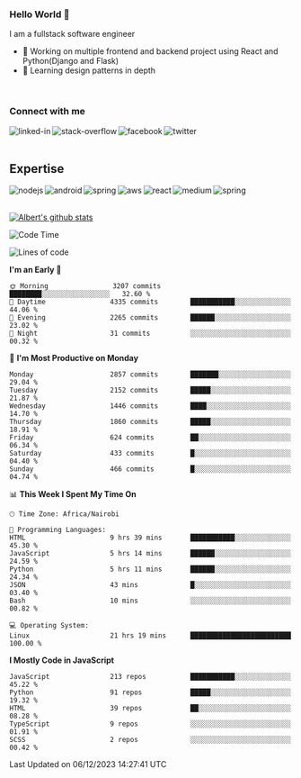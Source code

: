 

### Hello World 👋
I am a fullstack software engineer
- 🔭 Working on multiple frontend and backend project using React and Python(Django and Flask)
- 🌱 Learning design patterns in depth

<br>

### Connect with me

[<img align="left" alt="linked-in" src="https://img.shields.io/badge/linkedin-%230077B5.svg?&style=for-the-badge&logo=linkedin&logoColor=white" />](https://www.linkedin.com/in/albert-byrone/)

<!-- [<img align="left" alt="medium" src="https://img.shields.io/badge/medium-%2312100E.svg?&style=for-the-badge&logo=medium&logoColor=white" />](https://56faisal.medium.com/) -->

[<img align="left" alt="stack-overflow" src="https://img.shields.io/badge/stack%20overflow-FE7A16?logo=stack-overflow&logoColor=white&style=for-the-badge" />](https://stackoverflow.com/users/11916317/albert-byrone)

[<img align="left" alt="facebook" src="https://img.shields.io/badge/facebook-%231877F2.svg?&style=for-the-badge&logo=facebook&logoColor=white" />](https://web.facebook.com/albert.byrone.1/)

[<img align="left" alt="twitter" src="https://img.shields.io/badge/twitter-%231DA1F2.svg?&style=for-the-badge&logo=twitter&logoColor=white" />](https://twitter.com/byrone_albert)

<br>

<br>

## Expertise
<img align="left" alt="nodejs" src="https://img.shields.io/badge/python%20-%2343853D.svg?&style=for-the-badge&logo=node.js&logoColor=white" />
<img align="left" alt="android" src="https://img.shields.io/badge/Flask-3DDC84?logo=android&logoColor=white&style=for-the-badge" />
<img align="left" alt="spring" src="https://img.shields.io/badge/drf%20-%236DB33F.svg?&style=for-the-badge&logo=spring&logoColor=white" />
<img align="left" alt="aws" src="https://img.shields.io/badge/django%20AWS-%23232F3E?logo=amazon-aws&logoColor=white&style=for-the-badge" />
<img align="left" alt="react" src="https://img.shields.io/badge/react%20-%2320232a.svg?&style=for-the-badge&logo=react&logoColor=%2361DAFB" />
<img align="left" alt="medium" src="https://img.shields.io/badge/Angular-%23316192.svg?&style=for-the-badge&logo=postgresql&logoColor=white" />
<img align="left" alt="spring" src="https://img.shields.io/badge/Javascript%20-%236DB33F.svg?&style=for-the-badge&logo=spring&logoColor=white" />
<br>
<br>


[![Albert's github stats](https://github-readme-stats.vercel.app/api?username=Albert-Byrone&count_private=true&show_icons=true&theme=radical&hide_rank=false)](https://github.com/anuraghazra/github-readme-stats)

<!-- [![Top Langs](https://github-readme-stats.vercel.app/api/top-langs/?username=Albert-Byrone&layout=compact)](https://github.com/anuraghazra/github-readme-stats) -->

<!--
**Albert-Byrone/Albert-Byrone** is a ✨ _special_ ✨ repository because its `README.md` (this file) appears on your GitHub profile.

Here are some ideas to get you started:

- 🔭 I’m currently working on ...
- 🌱 I’m currently learning ...
- 👯 I’m looking to collaborate on ...
- 🤔 I’m looking for help with ...
- 💬 Ask me about ...
- 📫 How to reach me: ...
- 😄 Pronouns: ...
- ⚡ Fun fact: ...
-->


<!--START_SECTION:waka-->
![Code Time](http://img.shields.io/badge/Code%20Time-914%20hrs%2043%20mins-blue)

![Lines of code](https://img.shields.io/badge/From%20Hello%20World%20I%27ve%20Written-62.8%20million%20lines%20of%20code-blue)

**I'm an Early 🐤** 

```text
🌞 Morning                3207 commits        ████████░░░░░░░░░░░░░░░░░   32.60 % 
🌆 Daytime                4335 commits        ███████████░░░░░░░░░░░░░░   44.06 % 
🌃 Evening                2265 commits        ██████░░░░░░░░░░░░░░░░░░░   23.02 % 
🌙 Night                  31 commits          ░░░░░░░░░░░░░░░░░░░░░░░░░   00.32 % 
```
📅 **I'm Most Productive on Monday** 

```text
Monday                   2857 commits        ███████░░░░░░░░░░░░░░░░░░   29.04 % 
Tuesday                  2152 commits        █████░░░░░░░░░░░░░░░░░░░░   21.87 % 
Wednesday                1446 commits        ████░░░░░░░░░░░░░░░░░░░░░   14.70 % 
Thursday                 1860 commits        █████░░░░░░░░░░░░░░░░░░░░   18.91 % 
Friday                   624 commits         ██░░░░░░░░░░░░░░░░░░░░░░░   06.34 % 
Saturday                 433 commits         █░░░░░░░░░░░░░░░░░░░░░░░░   04.40 % 
Sunday                   466 commits         █░░░░░░░░░░░░░░░░░░░░░░░░   04.74 % 
```


📊 **This Week I Spent My Time On** 

```text
🕑︎ Time Zone: Africa/Nairobi

💬 Programming Languages: 
HTML                     9 hrs 39 mins       ███████████░░░░░░░░░░░░░░   45.30 % 
JavaScript               5 hrs 14 mins       ██████░░░░░░░░░░░░░░░░░░░   24.59 % 
Python                   5 hrs 11 mins       ██████░░░░░░░░░░░░░░░░░░░   24.34 % 
JSON                     43 mins             █░░░░░░░░░░░░░░░░░░░░░░░░   03.40 % 
Bash                     10 mins             ░░░░░░░░░░░░░░░░░░░░░░░░░   00.82 % 

💻 Operating System: 
Linux                    21 hrs 19 mins      █████████████████████████   100.00 % 
```

**I Mostly Code in JavaScript** 

```text
JavaScript               213 repos           ███████████░░░░░░░░░░░░░░   45.22 % 
Python                   91 repos            █████░░░░░░░░░░░░░░░░░░░░   19.32 % 
HTML                     39 repos            ██░░░░░░░░░░░░░░░░░░░░░░░   08.28 % 
TypeScript               9 repos             ░░░░░░░░░░░░░░░░░░░░░░░░░   01.91 % 
SCSS                     2 repos             ░░░░░░░░░░░░░░░░░░░░░░░░░   00.42 % 
```




 Last Updated on 06/12/2023 14:27:41 UTC
<!--END_SECTION:waka-->
